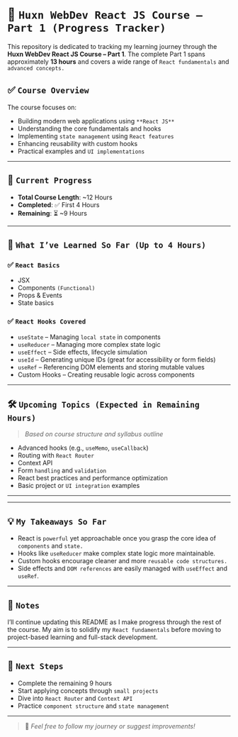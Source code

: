 # 🚀 `Huxn WebDev React JS Course – Part 1 (Progress Tracker)`

This repository is dedicated to tracking my learning journey through the **Huxn WebDev React JS Course – Part 1**. The complete Part 1 spans approximately **13 hours** and covers a wide range of `React fundamentals` and `advanced concepts.`

## ✅ `Course Overview`

The course focuses on:

- Building modern web applications using `**React JS**`
- Understanding the core fundamentals and hooks
- Implementing `state management` using `React features`
- Enhancing reusability with custom hooks
- Practical examples and `UI implementations`

---

## 📅 `Current Progress`

- **Total Course Length**: ~12 Hours  
- **Completed**: ✅ First 4 Hours  
- **Remaining**: ⏳ ~9 Hours

---

## 🧠 `What I’ve Learned So Far (Up to 4 Hours)`

### ✅ `React Basics`
- JSX
- Components `(Functional)`
- Props & Events
- State basics

### ✅ `React Hooks Covered`
- `useState` – Managing `local state` in components
- `useReducer` – Managing more complex state logic
- `useEffect` – Side effects, lifecycle simulation
- `useId` – Generating unique IDs (great for accessibility or form fields)
- `useRef` – Referencing DOM elements and storing mutable values
- Custom Hooks – Creating reusable logic across components

---

## 🛠️ `Upcoming Topics (Expected in Remaining Hours)`
> *Based on course structure and syllabus outline*

- Advanced hooks (e.g., `useMemo`, `useCallback`)
- Routing with `React Router`
- Context API
- Form `handling` and `validation`
- React best practices and performance optimization
- Basic project or `UI integration` examples

---


---

## 💡 `My Takeaways So Far`

- React is `powerful` yet approachable once you grasp the core idea of `components` and `state.`
- Hooks like `useReducer` make complex state logic more maintainable.
- Custom hooks encourage cleaner and more `reusable code structures.`
- Side effects and `DOM references` are easily managed with `useEffect` and `useRef`.

---

## 📌 `Notes`

I’ll continue updating this README as I make progress through the rest of the course. My aim is to solidify my `React fundamentals` before moving to project-based learning and full-stack development.

---

## 🧭 `Next Steps`

- Complete the remaining 9 hours
- Start applying concepts through `small projects`
- Dive into `React Router` and `Context API`
- Practice `component structure` and `state management`

---

> 💬 *Feel free to follow my journey or suggest improvements!*


